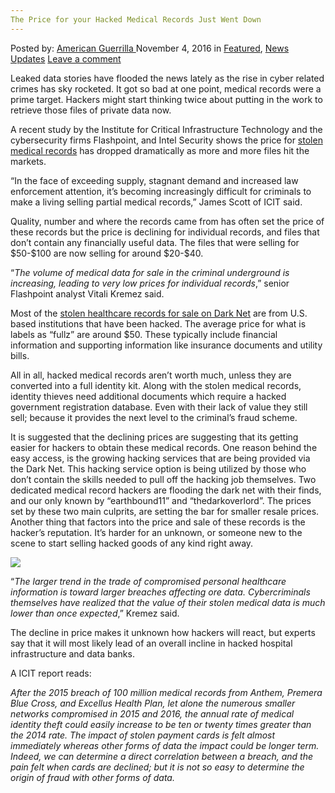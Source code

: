 ```yaml
---
The Price for your Hacked Medical Records Just Went Down
---
```

<article class="post-listing post-16242 post type-post status-publish format-standard has-post-thumbnail hentry  tag-hacked tag-medical tag-price tag-records">
    <div class="post-inner">
        <span>Posted by: <a href="https://www.deepdotweb.com/author/americanguerrilla/" title="">American Guerrilla </a></span>
    <span>November 4, 2016</span>
    <span>in <a href="https://www.deepdotweb.com/category/deepdot-news/" rel="category tag">Featured</a>, <a href="https://www.deepdotweb.com/category/news-updates/" rel="category tag">News Updates</a></span>
    <span><a href="https://www.deepdotweb.com/2016/11/04/price-hacked-medical-records-just-went/#respond">Leave a comment</a></span>
    </p>
    <div class="clear"></div>
    <div class="entry">
    <p>Leaked data stories have flooded the news lately as the rise in cyber related crimes has sky rocketed. It got so bad at one point, medical records were a prime target. Hackers might start thinking twice about putting in the work to retrieve those files of private data now.</p>
    <p>A recent study by the Institute for Critical Infrastructure Technology and the cybersecurity firms Flashpoint, and Intel Security shows the price for <a href="https://www.cyberscoop.com/dark-web-health-records-price-dropping/">stolen medical records</a> has dropped dramatically as more and more files hit the markets.</p>
    <p>“In the face of exceeding supply, stagnant demand and increased law enforcement attention, it’s becoming increasingly difficult for criminals to make a living selling partial medical records,” James Scott of ICIT said.</p>
    <p>Quality, number and where the records came from has often set the price of these records but the price is declining for individual records, and files that don’t contain any financially useful data. The files that were selling for $50-$100 are now selling for around $20-$40.</p>
    <p>“<em>The volume of medical data for sale in the criminal underground is increasing, leading to very low prices for individual records</em>,” senior Flashpoint analyst Vitali Kremez said.</p>
    <p>Most of the <a href="https://www.deepdotweb.com/2016/10/06/researchers-tell-the-senate-how-medical-records-end-up-on-the-deepweb/">stolen healthcare records for sale on Dark Net</a> are from U.S. based institutions that have been hacked. The average price for what is labels as “fullz” are around $50. These typically include financial information and supporting information like insurance documents and utility bills.</p>
    <p>All in all, hacked medical records aren’t worth much, unless they are converted into a full identity kit. Along with the stolen medical records, identity thieves need additional documents which require a hacked government registration database. Even with their lack of value they still sell; because it provides the next level to the criminal’s fraud scheme.</p>
    <p>It is suggested that the declining prices are suggesting that its getting easier for hackers to obtain these medical records. One reason behind the easy access, is the growing hacking services that are being provided via the Dark Net. This hacking service option is being utilized by those who don’t contain the skills needed to pull off the hacking job themselves. Two dedicated medical record hackers are flooding the dark net with their finds, and our only known by “earthbound11” and “thedarkoverlord”. The prices set by these two main culprits, are setting the bar for smaller resale prices. Another thing that factors into the price and sale of these records is the hacker’s reputation. It’s harder for an unknown, or someone new to the scene to start selling hacked goods of any kind right away.</p>
    <p><img class="wp-image-16243 aligncenter" src="https://www.deepdotweb.com/wp-content/uploads/2016/11/word-image.png" srcset="https://www.deepdotweb.com/wp-content/uploads/2016/11/word-image.png 697w, https://www.deepdotweb.com/wp-content/uploads/2016/11/word-image-300x157.png 300w" sizes="(max-width: 697px) 100vw, 697px" /></p>
    <p>“<em>The larger trend in the trade of compromised personal healthcare information is toward larger breaches affecting ore data. Cybercriminals themselves have realized that the value of their stolen medical data is much lower than once expected</em>,” Kremez said.</p>
    <p>The decline in price makes it unknown how hackers will react, but experts say that it will most likely lead of an overall incline in hacked hospital infrastructure and data banks.</p>
    <p>A ICIT report reads:</p>
    <p><em>After the 2015 breach of 100 million medical records from Anthem, Premera Blue Cross, and Excellus Health Plan, let alone the numerous smaller networks compromised in 2015 and 2016, the annual rate of medical identity theft could easily increase to be ten or twenty times greater than the 2014 rate. The impact of stolen payment cards is felt almost immediately whereas other forms of data the impact could be longer term. Indeed, we can determine a direct correlation between a breach, and the pain felt when cards are declined; but it is not so easy to determine the origin of fraud with other forms of data. </em></p>
    </div>
    <span style="display:none"><a href="https://www.deepdotweb.com/tag/hacked/" rel="tag">hacked</a> <a href="https://www.deepdotweb.com/tag/medical/" rel="tag">medical</a> <a href="https://www.deepdotweb.com/tag/price/" rel="tag">price</a> <a href="https://www.deepdotweb.com/tag/records/" rel="tag">records</a></span> <span style="display:none" class="updated">2016-11-04</span>
    <div style="display:none" class="vcard author" itemprop="author" itemscope itemtype="http://schema.org/Person"><strong class="fn" itemprop="name"><a href="https://www.deepdotweb.com/author/americanguerrilla/" title="Posts by American Guerrilla" rel="author">American Guerrilla</a></strong></div>
    </div>
</article>

